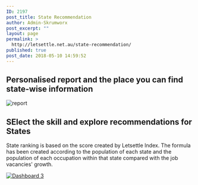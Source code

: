 ```yaml
---
ID: 2197
post_title: State Recommendation
author: Admin-Skrumworx
post_excerpt: ""
layout: page
permalink: >
  http://letsettle.net.au/state-recommendation/
published: true
post_date: 2018-05-10 14:59:52
---
```

<h2>Personalised report and the place you can find state-wise information</h2>		
										<img src="http://letsettle.net.au/wp-content/uploads/elementor/thumbs/report-npz2ptn80yp5c0in6avips3lmqkmwn0gkdqh0q8jr4.png" title="report" alt="report" />											
			<h2>SElect the skill and explore recommendations for States</h2>		
		<p>State ranking is based on the score created by Letsettle Index. The formula has been created according to the population of each state and the population of each occupation within that state compared with the job vacancies' growth. </p>		
			<noscript><a href='#'><img alt='Dashboard 3 ' src='https:&#47;&#47;public.tableau.com&#47;static&#47;images&#47;St&#47;StateRecommendations&#47;Dashboard3&#47;1_rss.png' style='border: none' /></a></noscript><object class='tableauViz'  style='display:none;'><param name='host_url' value='https%3A%2F%2Fpublic.tableau.com%2F' /> <param name='embed_code_version' value='3' /> <param name='site_root' value='' /><param name='name' value='StateRecommendations&#47;Dashboard3' /><param name='tabs' value='no' /><param name='toolbar' value='yes' /><param name='static_image' value='https:&#47;&#47;public.tableau.com&#47;static&#47;images&#47;St&#47;StateRecommendations&#47;Dashboard3&#47;1.png' /> <param name='animate_transition' value='yes' /><param name='display_static_image' value='yes' /><param name='display_spinner' value='yes' /><param name='display_overlay' value='yes' /><param name='display_count' value='yes' /><param name='filter' value='publish=yes' /></object>